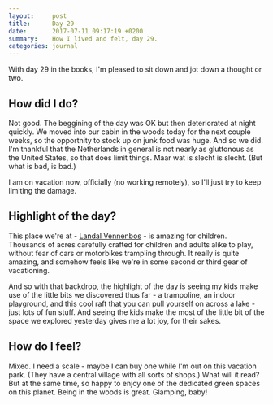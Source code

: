 ```yaml
---
layout:     post
title:      Day 29
date:       2017-07-11 09:17:19 +0200
summary:    How I lived and felt, day 29.
categories: journal
---
```


With day 29 in the books, I'm pleased to sit down and jot down a thought or two.

## How did I do?

Not good. The beggining of the day was OK but then deteriorated at night quickly. We moved into our cabin in the woods today for the next couple weeks, so the opportnity to stock up on junk food was huge. And so we did. I'm thankful that the Netherlands in general is not nearly as gluttonous as the United States, so that does limit things. Maar wat is slecht is slecht. (But what is bad, is bad.)

I am on vacation now, officially (no working remotely), so I'll just try to keep limiting the damage.

## Highlight of the day?

This place we're at - [Landal Vennenbos](https://www.landal.com/parks/het-vennenbos) - is amazing for children. Thousands of acres carefully crafted for children and adults alike to play, without fear of cars or motorbikes trampling through. It really is quite amazing, and somehow feels like we're in some second or third gear of vacationing.

And so with that backdrop, the highlight of the day is seeing my kids make use of the little bits we discovered thus far - a trampoline, an indoor playground, and this cool raft that you can pull yourself on across a lake - just lots of fun stuff. And seeing the kids make the most of the little bit of the space we explored yesterday gives me a lot joy, for their sakes.

## How do I feel?

Mixed. I need a scale - maybe I can buy one while I'm out on this vacation park. (They have a central village with all sorts of shops.) What will it read? But at the same time, so happy to enjoy one of the dedicated green spaces on this planet. Being in the woods is great. Glamping, baby!